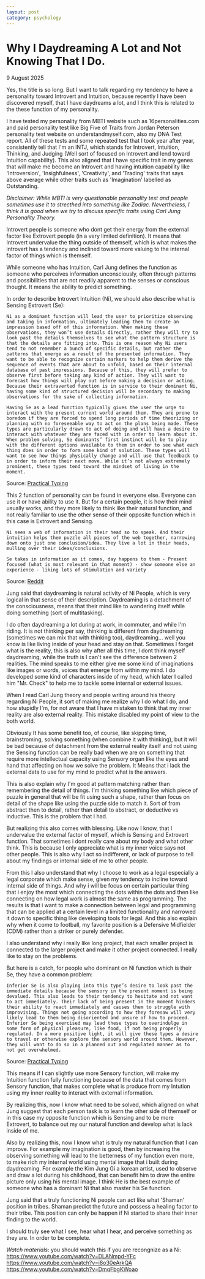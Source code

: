 ```yaml
---
layout: post
category: psychology
---
```


# Why I Daydreaming A Lot and Not Knowing That I Do.

9 August 2025


Yes, the title is so long. But I want to talk regarding my tendency to have a personality toward Introvert and Intuition, because recently I have been discovered myself, that I have daydreams a lot, and I think this is related to the these function of my personality.

I have tested my personality from MBTI website such as 16personalities.com and paid personality test like Big Five of Traits from Jordan Peterson personality test website on understandmyself.com, also my DNA Test report. All of these tests and some repeated test that I took year after year, consistently tell that I'm an INTJ, which stands for Introvert, Intuition, Thinking, and Judging (Well sort of focused on Introvert and lend toward Intuition capability). This also aligned that I have specific trait in my genes that will make me become an Introvert and having intuition capability like 'Introversion', 'Insighfulness', 'Creativity', and  'Trading' traits that says above average while other traits such as 'Imagination' labelled as Outstanding. 

_Disclaimer: While MBTI is very questionable personality test and people sometimes use it to strecthed into something like Zodiac. Nevertheless, I think it is good when we try to discuss specific traits using Carl Jung Personality Theory._

Introvert people is someone who dont get their energy from the external factor like Extrovert people (in a very limited definition).  It means that Introvert undervalue the thing outside of themself, which is what makes the introvert has a tendency and inclined toward more valuing to the internal factor of things which is themself. 

While someone who has Intuition, Carl Jung defines the function as someone who perceives information unconsciously, often through patterns and possibilities that are not readily apparent to the senses or conscious thought. It means the ability to predict something. 


In order to describe Introvert Intuition (Ni), we should also describe what is Sensing Extrovert (Se):

```
Ni as a dominant function will lead the user to prioritize observing and taking in information, ultimately leading them to create an impression based off of this information. When making these observations, they won’t use details directly, rather they will try to look past the details themselves to see what the pattern structure is that the details are fitting into. This is one reason why Ni users tend to not remember a bunch of specific details, but rather the patterns that emerge as a result of the presented information. They want to be able to recognize certain markers to help them derive the sequence of events that are about to unfold, based on their internal database of past impressions. Because of this, they will prefer to observe first before taking any kind of action. They will want to forecast how things will play out before making a decision or acting. Because their extraverted function is in service to their dominant Ni, having some kind of structured decision will be secondary to making observations for the sake of collecting information.

Having Se as a lead function typically gives the user the urge to interact with the present current world around them. They are prone to boredom if they are forced to spend long periods of time theorizing or planning with no foreseeable way to act on the plans being made. These types are particularly drawn to act of doing and will have a desire to interact with whatever they are faced with in order to learn about it. When problem solving, Se dominants’ first instinct will be to play with the different options available to them in order to see what each thing does in order to form some kind of solution. These types will want to see how things physically change and will use that feedback to in order to inform their next move. While it’s not always extremely prominent, these types tend toward the mindset of living in the moment.
```
Source: [Practical Typing](https://practicaltyping.com/2021/10/25/the-functions-in-each-position-se-ni-ni-se/)

This 2 function of personality can be found in everyone else. Everyone can use it or have ability to use it. But for a certain people, it is how their mind usually works, and they more likely to think like their natural function, and not really familiar to use the other sense of their opposite function which in this case is Extrovert and Sensing.

```
Ni sees a web of information in their head so to speak. And their intuition helps them puzzle all pieces of the web together, narrowing down onto just one conclusion/idea. They live a lot in their heads, mulling over their ideas/conclusions. 

Se takes in information as it comes, day happens to them - Present focused (what is most relevant in that moment) - show someone else an experience - liking lots of stimulation and variety
``` 
Source: [Reddit](https://www.reddit.com/r/mbti/comments/11e1x44/whats_the_difference_between_ne_and_ni/)

Jung said that daydreaming is natural activity of Ni People, which is very logical in that sense of their description. Daydreaming is a detachment of the consciousness, means that their mind like to wandering itself while doing something (sort of multitasking). 

I do often daydreaming a lot during at work, in commuter, and while I'm riding. It is not thinking per say, thinking is different from daydreaming (sometimes we can mix that with thinking too), daydreaming... well you know is like living inside of your head and stay on that. Sometimes I forget what is the reality, this is also why after all this time, I dont think myself daydreaming, while the truth is I can't see the difference between 2 realities. The mind speaks to me either give me some kind of imaginations like images or words, voices that emerge from within my mind. I do developed some kind of characters inside of my head, which later I called him "Mr. Check" to help me to tackle some internal or external issues.  

When I read Carl Jung theory and people writing around his theory regarding Ni People, it sort of making me realize why I do what I do, and how stupidly I'm, for not aware that I have mistaken to think that my inner reality are also external reality. This mistake disabled my point of view to the both world.

Obviously It has some benefit too, of course, like skipping time, brainstroming, solving something (when combine it with thinking), but it will be bad because of detachment from the external reality itself and not using the Sensing function can be really bad when we are on something that require more intellectual capacity using Sensory organ like the eyes and hand that affecting on how we solve the problem. It Means that i lack the external data to use for my mind to predict what is the answers. 

This is also explain why I'm good at pattern matching rather than remembering the detail of things.  I'm thinking something like which piece of puzzle in general that will be fit using such a shape, rather than focus on detail of the shape like using the puzzle side to match it. Sort of from abstract then to detail, rather than detail to abstract, or deductive vs inductive. This is the problem that I had. 

But realizing this also comes with blessing. Like now I know, that I undervalue the external factor of myself, which is Sensing and Extrovert function. That sometimes i dont really care about my body and what other think. This is because I only appreciate what is my inner voice says not other people. This is also why I act so indifferent, or lack of purpose to tell about my findings or internal side of me to other people. 

From this I also understand that why I choose to work as a legal especially a legal corporate which make sense, given my tendency to incline toward internal side of things. And why i will be focus on certain particular thing that i enjoy the most which connecting the dots within the dots and then like connecting on how legal work is almost the same as programming. The results is that i want to make a connection between legal and programming that can be applied at a certain level in a limited functionality and narrowed it down to specific thing like developing tools for legal. And this also explain why when it come to football, my favorite position is a Defensive Midfielder (CDM) rather than a striker or purely defender.

I also understand why i really like long project, that each smaller project is connected to the larger project and make it other project connected. I really like to stay on the problems.

But here is a catch, for people who dominant on Ni function which is their Se, they have a common problem:

```
Inferior Se is also playing into this type’s desire to look past the immediate details because the sensory in the present moment is being devalued. This also leads to their tendency to hesitate and not want to act immediately. Their lack of being present in the moment hinders their ability to react immediately and causes them to struggle with improvising. Things not going according to how they foresaw will very likely lead to them being disoriented and unsure of how to proceed. Inferior Se being exercised may lead these types to overindulge in some form of physical pleasure, like food, if not being properly regulated. In a more positive light, it will give these types a desire to travel or otherwise explore the sensory world around them. However, they will want to do so in a planned out and regulated manner as to not get overwhelmed.
```
Source: [Practical Typing](https://practicaltyping.com/2021/10/25/the-functions-in-each-position-se-ni-ni-se/)

This means if I can slightly use more Sensory function, will make my Intuition function fully functioning because of the data that comes from Sensory function, that makes complete what is produce from my Intution using my inner reality to interact with external information. 

By realizing this, now I know what need to be solved, which aligned on what Jung suggest that each person task is to learn the other side of themself or in this case my opposite function which is Sensing and to be more Extrovert, to balance out my our natural function and develop what is lack inside of me.  

Also by realizing this, now I know what is truly my natural function that I can improve. For example my imagination is good, then by increasing the observing something  will lead to the betterness of my function even more, to make rich my internal world using mental image that i built during daydreaming. For example the Kim Jung Gi a korean artist, used to observe and draw a lot during his childhood, that can benefit him to draw the entire picture only using his mental image. I think He is the best example of someone who has a dominant Ni that also master his Se function.

Jung said that a truly functioning Ni people can act like what 'Shaman' position in tribes. Shaman predict the future and possess a healing factor to their tribe. This position can only be happen if Ni started to share their inner finding to the world.

I should truly see what I see, hear what I hear, and perceive something as they are. In order to be complete.


*Watch materials*:
you should watch this if you are recongnize as a Ni: 
https://www.youtube.com/watch?v=DLANmpd-YFc
https://www.youtube.com/watch?v=i8o30eArkQA
https://www.youtube.com/watch?v=DmqFbgKWoao
